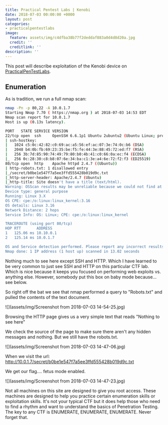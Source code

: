 ```yaml
---
title: Practical Pentest Labs | Kenobi
date: 2018-07-03 00:00:00 +0000
layout: post
categories:
- practicalpentestlabs
image:
  feature: assets/img/c4dfba38b77f2deddaf883a0d4d8d20a.jpg
  credit: ''
  creditlink: ''
description: ''
---
```

This post will describe exploitation of the Kenobi device on [PracticalPenTestLabs](https://practicalpentestlabs.com/).

## Enumeration

As is tradition, we run a full nmap scan:

```bash
nmap -Pn -p 80,22 -A 10.0.1.7
Starting Nmap 7.70 ( https://nmap.org ) at 2018-07-03 14:53 EDT
Nmap scan report for 10.0.1.7
Host is up (0.13s latency).

PORT   STATE SERVICE VERSION
22/tcp open  ssh     OpenSSH 6.6.1p1 Ubuntu 2ubuntu2 (Ubuntu Linux; protocol 2.0)
| ssh-hostkey: 
|   1024 c5:0c:42:82:c0:69:ac:a5:56:ef:ac:07:3e:74:0c:b6 (DSA)
|   2048 b4:0b:fb:69:23:35:be:f5:fe:44:3e:88:45:72:ed:f7 (RSA)
|   256 3b:7d:85:90:74:49:79:80:b0:4b:41:c0:66:0a:ec:f4 (ECDSA)
|_  256 0c:28:30:c8:b8:07:6e:34:ba:c1:3e:a4:6e:72:f2:f3 (ED25519)
80/tcp open  http    Apache httpd 2.4.7 ((Ubuntu))
| http-robots.txt: 1 disallowed entry 
|_/secret/b0be1e547f7a5ee3ffd555428b019d9c.txt
|_http-server-header: Apache/2.4.7 (Ubuntu)
|_http-title: Site doesn't have a title (text/html).
Warning: OSScan results may be unreliable because we could not find at least 1 open and 1 closed port
Device type: general purpose
Running: Linux 3.X
OS CPE: cpe:/o:linux:linux_kernel:3.16
OS details: Linux 3.16
Network Distance: 2 hops
Service Info: OS: Linux; CPE: cpe:/o:linux:linux_kernel

TRACEROUTE (using port 80/tcp)
HOP RTT       ADDRESS
1   125.06 ms 10.10.0.1
2   125.14 ms 10.0.1.7

OS and Service detection performed. Please report any incorrect results at https://nmap.org/submit/ .
Nmap done: 1 IP address (1 host up) scanned in 13.02 seconds
```

Nothing much to see here except SSH and HTTP. Which I have learned to be very common to just see SSH and HTTP on this particular CTF lab. Which is nice because it keeps you focused on performing web exploits vs. anything else. However, somebody put this box on baby mode because... see below. 

So right off the bat we see that nmap performed a query to "Robots.txt" and pulled the contents of the text document. 

![](assets/img/Screenshot from 2018-07-03 14-54-25.jpg)

Browsing the HTTP page gives us a very simple text that reads "Nothing to see here"

We check the source of the page to make sure there aren't any hidden messages and nothing. But we still have the robots.txt.

![](assets/img/Screenshot from 2018-07-03 14-47-06.jpg)

When we visit the url: http://10.0.1.7/secret/b0be1e547f7a5ee3ffd555428b019d9c.txt

We get our flag.... fetus mode enabled. 

![](assets/img/Screenshot from 2018-07-03 14-47-23.jpg)

Not all machines on this site are designed to give you root access. These machines are designed to help you practice certain enumeration skills or exploitation skills. It's not your typical CTF but it does help those who need to find a rhythm and want to understand the basics of Penetration Testing. The key to any CTF is ENUMERATE, ENUMERATE, ENUMERATE. Never forget that. 